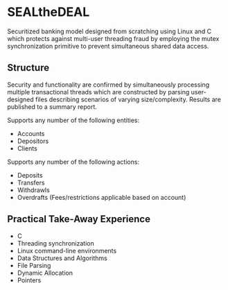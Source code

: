 # SEALtheDEAL
Securitized banking model designed from scratching using Linux and C which protects against multi-user threading fraud by employing the mutex synchronization primitive to prevent simultaneous shared data access.

## Structure
Security and functionality are confirmed by simultaneously processing multiple transactional threads which are constructed by parsing user-designed files describing scenarios
of varying size/complexity. Results are published to a summary report.

Supports any number of the following entities:
* Accounts
* Depositors
* Clients

Supports any number of the following actions:
* Deposits
* Transfers
* Withdrawls
* Overdrafts (Fees/restrictions applicable based on account)

## Practical Take-Away Experience
* C
* Threading synchronization
* Linux command-line environments
* Data Structures and Algorithms
* File Parsing
* Dynamic Allocation
* Pointers
